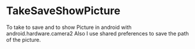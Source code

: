 # TakeSaveShowPicture

To take to save and to show Picture in android with android.hardware.camera2
Also I use shared preferences to save the path of the picture.
